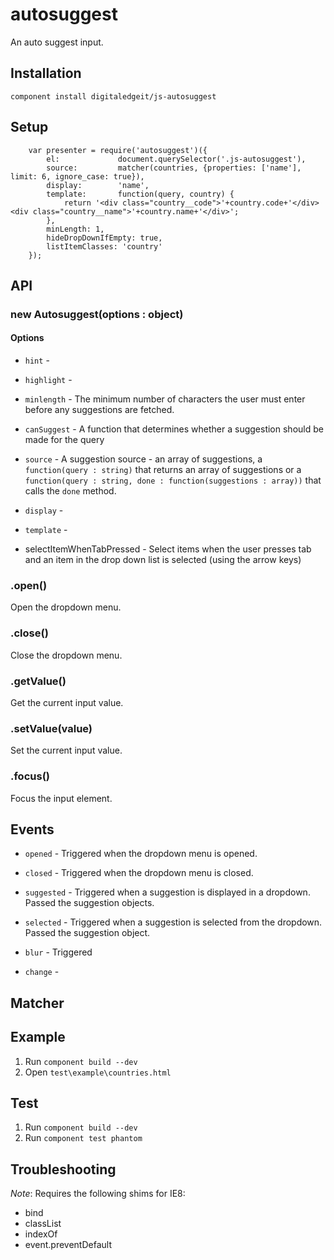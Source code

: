 # autosuggest

An auto suggest input.

## Installation

	component install digitaledgeit/js-autosuggest

## Setup

		var presenter = require('autosuggest')({
            el:             document.querySelector('.js-autosuggest'),
            source:         matcher(countries, {properties: ['name'], limit: 6, ignore_case: true}),
	        display:        'name',
            template:       function(query, country) {
                return '<div class="country__code">'+country.code+'</div><div class="country__name">'+country.name+'</div>';
            },
	        minLength: 1,
	        hideDropDownIfEmpty: true,
            listItemClasses: 'country'
        });

## API

### new Autosuggest(options : object)

#### Options

- `hint` 		-
- `highlight` 	-
- `minlength` 	- The minimum number of characters the user must enter before any suggestions are fetched.
- `canSuggest`    - A function that determines whether a suggestion should be made for the query

- `source` 		- A suggestion source - an array of suggestions, a `function(query : string)` that returns an array of suggestions or a `function(query : string, done : function(suggestions : array))` that calls the `done` method.
- `display`		-
- `template`	-

- selectItemWhenTabPressed - Select items when the user presses tab and an item in the drop down list is selected (using the arrow keys)

### .open()

Open the dropdown menu.

### .close()

Close the dropdown menu.

### .getValue()

Get the current input value.

### .setValue(value)

Set the current input value.

### .focus()

Focus the input element.

## Events

- `opened` 		- Triggered when the dropdown menu is opened.
- `closed` 		- Triggered when the dropdown menu is closed.
- `suggested` 	- Triggered when a suggestion is displayed in a dropdown. Passed the suggestion objects.
- `selected` 	- Triggered when a suggestion is selected from the dropdown. Passed the suggestion object.

- `blur` 		- Triggered
- `change` 		-

## Matcher


## Example

1. Run `component build --dev`
2. Open `test\example\countries.html`

## Test

1. Run `component build --dev`
2. Run `component test phantom`

## Troubleshooting

*Note*: Requires the following shims for IE8:

- bind
- classList
- indexOf
- event.preventDefault
